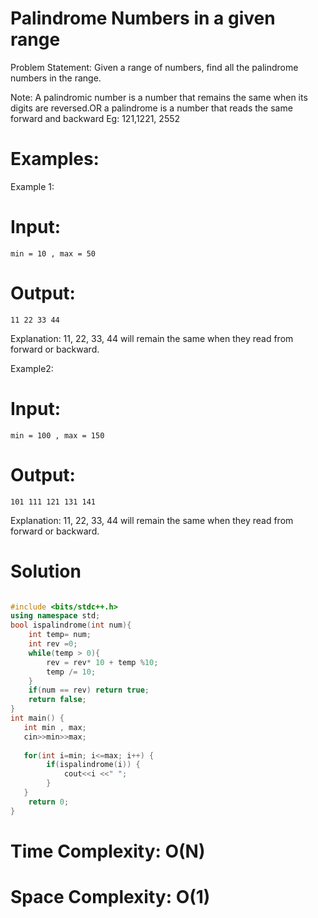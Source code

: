 #  Palindrome Numbers in a given range
Problem Statement: Given a range of numbers, find all the palindrome numbers in the range.

Note: A palindromic number is a number that remains the same when its digits are reversed.OR  a palindrome is a number that reads the same forward and backward Eg: 121,1221, 2552

# Examples:

Example 1:
# Input: 
```min = 10 , max = 50```
# Output: 
```11 22 33 44 ```


Explanation: 11, 22, 33, 44 will remain the same when they read from forward or backward.

Example2:
# Input: 
```min = 100 , max = 150```
# Output: 
```101 111 121 131 141```


Explanation: 11, 22, 33, 44 will remain the same when they read from forward or backward.

# Solution

```C++

#include <bits/stdc++.h>
using namespace std;
bool ispalindrome(int num){
    int temp= num;
    int rev =0;
    while(temp > 0){
        rev = rev* 10 + temp %10;
        temp /= 10;
    }
    if(num == rev) return true;
    return false;
}
int main() {
   int min , max;
   cin>>min>>max;
   
   for(int i=min; i<=max; i++) {
        if(ispalindrome(i)) {
            cout<<i <<" ";
        }
   }
    return 0;
}
```
# Time Complexity: O(N)

# Space Complexity: O(1)
